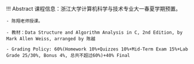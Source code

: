 !!! Abstract
    课程信息：浙江大学计算机科学与技术专业大一春夏学期预置。

    - 陈翔老师授课。

    - 教材：Data Structure and Algorithm Analysis in C, 2nd Edition, by Mark Allen Weiss, arranged by 陈越

    - Grading Policy: 60%(Homework 10%+Quizzes 10%+Mid-Term Exam 15%+Lab Grade 25/30%, Bonus 4%, 总共不超过60%)+40% Final
